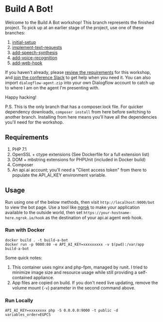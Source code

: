 Build A Bot!
============

Welcome to the Build A Bot workshop! This branch represents the finished project.
To pick up at an earlier stage of the project, use one of these branches:

1. [initial-setup](https://github.com/iansltx/build-a-bot/tree/initial-setup)
2. [implement-text-requests](https://github.com/iansltx/build-a-bot/tree/implement-text-requests)
3. [add-speech-synthesis](https://github.com/iansltx/build-a-bot/tree/add-speech-synthesis)
4. [add-voice-recognition](https://github.com/iansltx/build-a-bot/tree/add-voice-recognition)
5. [add-web-hook](https://github.com/iansltx/build-a-bot/tree/add-web-hook)

If you haven't already, please [review the requirements](https://gist.github.com/iansltx/ea476854dfb350b8190f6b2a29ee9efd)
for this workshop, and [join the conference Slack](https://join.slack.com/t/phpworldconference/shared_invite/enQtMjY1MDk5MjkzOTc1LTEwYTMwMjRmZDNlMDEwNzRlODI4NTE5ZGUyYzY5MTM1YTI1ZTQ3NDk1ZDc4ZDNhYjI3NzE5NWQwMzM1YTY3OWY)
to get help when you need it. You can also import `dialogflow-agent.zip` into your own Dialogflow
account to catch up to where I am on the agent I'm presenting with.

Happy hacking!

P.S. This is the only branch that has a composer.lock file. For quicker dependency downloads,
`composer install` from here before switching to another branch. Installing from here means
you'll have all the dependencies you'll need for the workshop.

Requirements
------------

1. PHP 7.1
2. OpenSSL + ctype extensions (See Dockerfile for a full extension list)
3. DOM + mbstring extensions for PHPUnit (included in Docker build)
4. Composer
5. An api.ai account; you'll need a "Client access token" from there to populate
the API_AI_KEY environment variable.

Usage
-----

Run using one of the below methods, then visit `http://localhost:9000/bot` to view
the bot page. Use a tool like [ngrok](https://ngrok.com) to make your application
available to the outside world, then set `https://your-hostname-here.ngrok.io/hook`
as the destination of your api.ai agent web hook.

### Run with Docker

```
docker build . -t build-a-bot
docker run -p 9000:80 -e API_AI_KEY=xxxxxxxxx -v $(pwd):/var/app build-a-bot
```

Some quick notes:

1. This container uses nginx and php-fpm, managed by runit. I tried to minimize
image size and resource usage while still providing a self-contained appliance.
2. App files are copied on build. If you don't need live updating, remove the
volume mount (`-v`) parameter in the second command above.

### Run Locally

```
API_AI_KEY=xxxxxxxx php -S 0.0.0.0:9000 -t public -d variables_order=EGPCS
```
